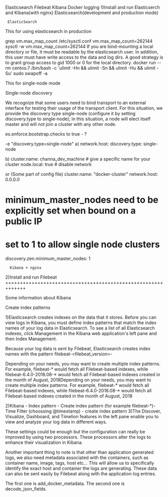 Elasticsearch Filebeat Kibana 
Docker logging
1)Install and run Elasticserch and Kibana(with nginx)
Elasticsearch(development and production mode)

     ElasticSearch

This for using elasticsearch in production
     
grep vm.max_map_count /etc/sysctl.conf
vm.max_map_count=262144
sysctl -w vm.max_map_count=262144
If you are bind-mounting a local directory or file, it must be readable by the elasticsearch user.
In addition, this user must have write access to the data and log dirs.
A good strategy is to grant group access to gid 1000 or 0 for the local directory.
docker run --rm centos:7 /bin/bash -c 'ulimit -Hn && ulimit -Sn && ulimit -Hu && ulimit -Su'
sudo swapoff -a

This for single-node mode

Single-node discovery

We recognize that some users need to bind transport to an external interface for testing their usage of the transport client.
For this situation, we provide the discovery type single-node (configure it by setting discovery.type to single-node);
in this situation, a node will elect itself master and will not join a cluster with any other node.

es.enforce.bootstrap.checks to true - ? 

-e "discovery.type=single-node"
a)
network.host: <PRIVATE IP OF HOST>
discovery.type: single-node

b)
cluster.name: channa_dev_machine # give a specific name for your
cluster node.local: true # disable network

or (Some part of config file)
 cluster.name: "docker-cluster"
 network.host: 0.0.0.0
 
 # minimum_master_nodes need to be explicitly set when bound on a public IP
 # set to 1 to allow single node clusters
 discovery.zen.minimum_master_nodes: 1

      Kibana + nginx
      
2)Install and run Filebeat
+++++++++++++++++++++++++++++++++++++++++++++++++++++++++++++

Some information about Kibana

Create index patterns

1)Elasticsearch creates indexes on the data that it stores. Before you can view logs in Kibana, 
you must define index patterns that match the index names of your log data in Elasticsearch.
To see a list of all Elasticsearch indexes, click Management in the Kibana web application's left pane and then Index Management.


Because your log data is sent by Filebeat, Elasticsearch creates index names with the pattern filebeat-<filebeat_version>-<date>

Depending on your needs, you may want to create multiple index patterns. For example, filebeat-* would fetch all Filebeat-based indexes, while filebeat-6.4.0-2018.08-* would fetch all Filebeat-based indexes created in the month of August, 2018Depending on your needs, you may want to create multiple index patterns. For example, 
filebeat-* would fetch all Filebeat-based indexes, while filebeat-6.4.0-2018.08-* would fetch all Filebeat-based indexes created in the month of August, 2018

2)Kibana - Index pattern - Create index pattern (for example filebeat-*)- Time Filter (choossing @timestamp) - create index pattern
3)The Discover, Visualize, Dashboard, and Timelion features in the left pane enable you to view and analyze your log data in different ways.

These settings could be enough but the configuration can really be improved by using two processors.
These processors alter the logs to enhance their visualization in Kibana.

Another important thing to note is that other than application generated logs, we also need metadata associated with the containers, 
such as container name, image, tags, host etc… This will allow us to specifically identify the exact host and container the logs are generating.
These data can also be sent easily by Filebeat along with the application log entries.

The first one is add_docker_metadata.
The second one is decode_json_fields.


